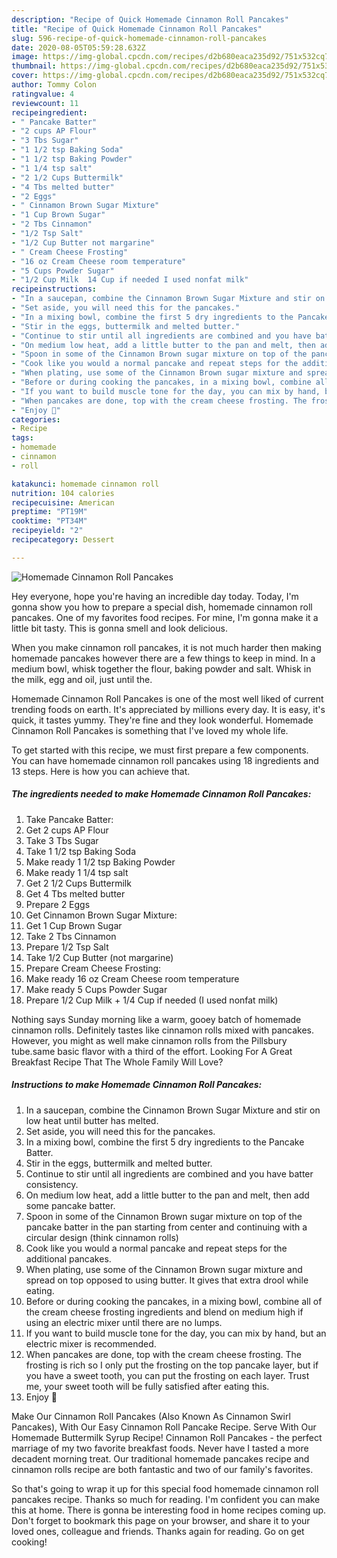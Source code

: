 ```yaml
---
description: "Recipe of Quick Homemade Cinnamon Roll Pancakes"
title: "Recipe of Quick Homemade Cinnamon Roll Pancakes"
slug: 596-recipe-of-quick-homemade-cinnamon-roll-pancakes
date: 2020-08-05T05:59:28.632Z
image: https://img-global.cpcdn.com/recipes/d2b680eaca235d92/751x532cq70/homemade-cinnamon-roll-pancakes-recipe-main-photo.jpg
thumbnail: https://img-global.cpcdn.com/recipes/d2b680eaca235d92/751x532cq70/homemade-cinnamon-roll-pancakes-recipe-main-photo.jpg
cover: https://img-global.cpcdn.com/recipes/d2b680eaca235d92/751x532cq70/homemade-cinnamon-roll-pancakes-recipe-main-photo.jpg
author: Tommy Colon
ratingvalue: 4
reviewcount: 11
recipeingredient:
- " Pancake Batter"
- "2 cups AP Flour"
- "3 Tbs Sugar"
- "1 1/2 tsp Baking Soda"
- "1 1/2 tsp Baking Powder"
- "1 1/4 tsp salt"
- "2 1/2 Cups Buttermilk"
- "4 Tbs melted butter"
- "2 Eggs"
- " Cinnamon Brown Sugar Mixture"
- "1 Cup Brown Sugar"
- "2 Tbs Cinnamon"
- "1/2 Tsp Salt"
- "1/2 Cup Butter not margarine"
- " Cream Cheese Frosting"
- "16 oz Cream Cheese room temperature"
- "5 Cups Powder Sugar"
- "1/2 Cup Milk  14 Cup if needed I used nonfat milk"
recipeinstructions:
- "In a saucepan, combine the Cinnamon Brown Sugar Mixture and stir on low heat until butter has melted."
- "Set aside, you will need this for the pancakes."
- "In a mixing bowl, combine the first 5 dry ingredients to the Pancake Batter."
- "Stir in the eggs, buttermilk and melted butter."
- "Continue to stir until all ingredients are combined and you have batter consistency."
- "On medium low heat, add a little butter to the pan and melt, then add some pancake batter."
- "Spoon in some of the Cinnamon Brown sugar mixture on top of the pancake batter in the pan starting from center and continuing with a circular design (think cinnamon rolls)"
- "Cook like you would a normal pancake and repeat steps for the additional pancakes."
- "When plating, use some of the Cinnamon Brown sugar mixture and spread on top opposed to using butter. It gives that extra drool while eating."
- "Before or during cooking the pancakes, in a mixing bowl, combine all of the cream cheese frosting ingredients and blend on medium high if using an electric mixer until there are no lumps."
- "If you want to build muscle tone for the day, you can mix by hand, but an electric mixer is recommended."
- "When pancakes are done, top with the cream cheese frosting. The frosting is rich so I only put the frosting on the top pancake layer, but if you have a sweet tooth, you can put the frosting on each layer. Trust me, your sweet tooth will be fully satisfied after eating this."
- "Enjoy 🤪"
categories:
- Recipe
tags:
- homemade
- cinnamon
- roll

katakunci: homemade cinnamon roll 
nutrition: 104 calories
recipecuisine: American
preptime: "PT19M"
cooktime: "PT34M"
recipeyield: "2"
recipecategory: Dessert

---
```



![Homemade Cinnamon Roll Pancakes](https://img-global.cpcdn.com/recipes/d2b680eaca235d92/751x532cq70/homemade-cinnamon-roll-pancakes-recipe-main-photo.jpg)

Hey everyone, hope you're having an incredible day today. Today, I'm gonna show you how to prepare a special dish, homemade cinnamon roll pancakes. One of my favorites food recipes. For mine, I'm gonna make it a little bit tasty. This is gonna smell and look delicious.

When you make cinnamon roll pancakes, it is not much harder then making homemade pancakes however there are a few things to keep in mind. In a medium bowl, whisk together the flour, baking powder and salt. Whisk in the milk, egg and oil, just until the.

Homemade Cinnamon Roll Pancakes is one of the most well liked of current trending foods on earth. It's appreciated by millions every day. It is easy, it's quick, it tastes yummy. They're fine and they look wonderful. Homemade Cinnamon Roll Pancakes is something that I've loved my whole life.


To get started with this recipe, we must first prepare a few components. You can have homemade cinnamon roll pancakes using 18 ingredients and 13 steps. Here is how you can achieve that.

<!--inarticleads1-->

##### The ingredients needed to make Homemade Cinnamon Roll Pancakes:

1. Take  Pancake Batter:
1. Get 2 cups AP Flour
1. Take 3 Tbs Sugar
1. Take 1 1/2 tsp Baking Soda
1. Make ready 1 1/2 tsp Baking Powder
1. Make ready 1 1/4 tsp salt
1. Get 2 1/2 Cups Buttermilk
1. Get 4 Tbs melted butter
1. Prepare 2 Eggs
1. Get  Cinnamon Brown Sugar Mixture:
1. Get 1 Cup Brown Sugar
1. Take 2 Tbs Cinnamon
1. Prepare 1/2 Tsp Salt
1. Take 1/2 Cup Butter (not margarine)
1. Prepare  Cream Cheese Frosting:
1. Make ready 16 oz Cream Cheese room temperature
1. Make ready 5 Cups Powder Sugar
1. Prepare 1/2 Cup Milk + 1/4 Cup if needed (I used nonfat milk)


Nothing says Sunday morning like a warm, gooey batch of homemade cinnamon rolls. Definitely tastes like cinnamon rolls mixed with pancakes. However, you might as well make cinnamon rolls from the Pillsbury tube.same basic flavor with a third of the effort. Looking For A Great Breakfast Recipe That The Whole Family Will Love? 

<!--inarticleads2-->

##### Instructions to make Homemade Cinnamon Roll Pancakes:

1. In a saucepan, combine the Cinnamon Brown Sugar Mixture and stir on low heat until butter has melted.
1. Set aside, you will need this for the pancakes.
1. In a mixing bowl, combine the first 5 dry ingredients to the Pancake Batter.
1. Stir in the eggs, buttermilk and melted butter.
1. Continue to stir until all ingredients are combined and you have batter consistency.
1. On medium low heat, add a little butter to the pan and melt, then add some pancake batter.
1. Spoon in some of the Cinnamon Brown sugar mixture on top of the pancake batter in the pan starting from center and continuing with a circular design (think cinnamon rolls)
1. Cook like you would a normal pancake and repeat steps for the additional pancakes.
1. When plating, use some of the Cinnamon Brown sugar mixture and spread on top opposed to using butter. It gives that extra drool while eating.
1. Before or during cooking the pancakes, in a mixing bowl, combine all of the cream cheese frosting ingredients and blend on medium high if using an electric mixer until there are no lumps.
1. If you want to build muscle tone for the day, you can mix by hand, but an electric mixer is recommended.
1. When pancakes are done, top with the cream cheese frosting. The frosting is rich so I only put the frosting on the top pancake layer, but if you have a sweet tooth, you can put the frosting on each layer. Trust me, your sweet tooth will be fully satisfied after eating this.
1. Enjoy 🤪


Make Our Cinnamon Roll Pancakes (Also Known As Cinnamon Swirl Pancakes), With Our Easy Cinnamon Roll Pancake Recipe. Serve With Our Homemade Buttermilk Syrup Recipe! Cinnamon Roll Pancakes - the perfect marriage of my two favorite breakfast foods. Never have I tasted a more decadent morning treat. Our traditional homemade pancakes recipe and cinnamon rolls recipe are both fantastic and two of our family&#39;s favorites. 

So that's going to wrap it up for this special food homemade cinnamon roll pancakes recipe. Thanks so much for reading. I'm confident you can make this at home. There is gonna be interesting food in home recipes coming up. Don't forget to bookmark this page on your browser, and share it to your loved ones, colleague and friends. Thanks again for reading. Go on get cooking!
